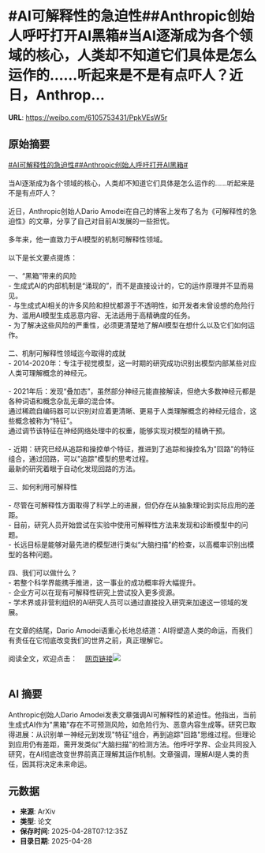 # #AI可解释性的急迫性##Anthropic创始人呼吁打开AI黑箱#当AI逐渐成为各个领域的核心，人类却不知道它们具体是怎么运作的……听起来是不是有点吓人？近日，Anthrop...

**URL**: https://weibo.com/6105753431/PpkVEsW5r

## 原始摘要

<a href="https://m.weibo.cn/search?containerid=231522type%3D1%26t%3D10%26q%3D%23AI%E5%8F%AF%E8%A7%A3%E9%87%8A%E6%80%A7%E7%9A%84%E6%80%A5%E8%BF%AB%E6%80%A7%23&amp;extparam=%23AI%E5%8F%AF%E8%A7%A3%E9%87%8A%E6%80%A7%E7%9A%84%E6%80%A5%E8%BF%AB%E6%80%A7%23" data-hide=""><span class="surl-text">#AI可解释性的急迫性#</span></a><a href="https://m.weibo.cn/search?containerid=231522type%3D1%26t%3D10%26q%3D%23Anthropic%E5%88%9B%E5%A7%8B%E4%BA%BA%E5%91%BC%E5%90%81%E6%89%93%E5%BC%80AI%E9%BB%91%E7%AE%B1%23&amp;extparam=%23Anthropic%E5%88%9B%E5%A7%8B%E4%BA%BA%E5%91%BC%E5%90%81%E6%89%93%E5%BC%80AI%E9%BB%91%E7%AE%B1%23" data-hide=""><span class="surl-text">#Anthropic创始人呼吁打开AI黑箱#</span></a><br><br>当AI逐渐成为各个领域的核心，人类却不知道它们具体是怎么运作的……听起来是不是有点吓人？<br><br>近日，Anthropic创始人Dario Amodei在自己的博客上发布了名为《可解释性的急迫性》的文章，分享了自己对目前AI发展的一些担忧。<br><br>多年来，他一直致力于AI模型的机制可解释性领域。<br><br>以下是长文要点提炼：<br><br>一、“黑箱”带来的风险<br>- 生成式AI的内部机制是“涌现的”，而不是直接设计的，它的运作原理并不显而易见。<br>- 与生成式AI相关的许多风险和担忧都源于不透明性，如开发者未曾设想的危险行为、滥用AI模型生成恶意内容、无法适用于高精确度的任务。<br>- 为了解决这些风险的严重性，必须更清楚地了解AI模型在想什么以及它们如何运作。<br><br>二、机制可解释性领域迄今取得的成就<br>- 2014-2020年：专注于视觉模型，这一时期的研究成功识别出模型内部某些对应人类可理解概念的神经元。<br><br>- 2021年后：发现“叠加态”，虽然部分神经元能直接解读，但绝大多数神经元都是各种词语和概念杂乱无章的混合体。<br>通过稀疏自编码器可以识别对应着更清晰、更易于人类理解概念的神经元组合，这些概念被称为“特征”。<br>通过调节该特征在神经网络处理中的权重，能够实现对模型的精确干预。<br><br>- 近期：研究已经从追踪和操控单个特征，推进到了追踪和操控名为"回路"的特征组合，通过回路，可以"追踪"模型的思考过程。<br>最新的研究着眼于自动化发现回路的方法。<br><br>三、如何利用可解释性<br><br>- 尽管在可解释性方面取得了科学上的进展，但仍存在从抽象理论到实际应用的差距。<br>- 目前，研究人员开始尝试在实验中使用可解释性方法来发现和诊断模型中的问题。<br>- 长远目标是能够对最先进的模型进行类似“大脑扫描”的检查，以高概率识别出模型的各种问题。<br><br>四、我们可以做什么？<br>- 若整个科学界能携手推进，这一事业的成功概率将大幅提升。<br>- 企业方可以在现有可解释性研究上尝试投入更多资源。<br>- 学术界或非营利组织的AI研究人员可以通过直接投入研究来加速这一领域的发展。<br><br>在文章的结尾，Dario Amodei语重心长地总结道：AI将塑造人类的命运，而我们有责任在它彻底改变我们的世界之前，真正理解它。<br><br>阅读全文，欢迎点击：<a href="https://weibo.cn/sinaurl?u=https%3A%2F%2Fwww.darioamodei.com%2Fpost%2Fthe-urgency-of-interpretability" data-hide=""><span class="url-icon"><img style="width: 1rem;height: 1rem" src="https://h5.sinaimg.cn/upload/2015/09/25/3/timeline_card_small_web_default.png" referrerpolicy="no-referrer"></span><span class="surl-text">网页链接</span></a><img style="" src="https://tvax3.sinaimg.cn/large/006Fd7o3gy1i0wfaf887wj33g61eg1kx.jpg" referrerpolicy="no-referrer"><br><br>

## AI 摘要

Anthropic创始人Dario Amodei发表文章强调AI可解释性的紧迫性。他指出，当前生成式AI作为"黑箱"存在不可预测风险，如危险行为、恶意内容生成等。研究已取得进展：从识别单一神经元到发现"特征"组合，再到追踪"回路"思维过程。但理论到应用仍有差距，需开发类似"大脑扫描"的检测方法。他呼吁学界、企业共同投入研究，在AI彻底改变世界前真正理解其运作机制。文章强调，理解AI是人类的责任，因其将决定未来命运。

## 元数据

- **来源**: ArXiv
- **类型**: 论文
- **保存时间**: 2025-04-28T07:12:35Z
- **目录日期**: 2025-04-28
